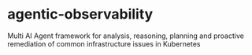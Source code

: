 # agentic-observability
Multi AI Agent framework for analysis, reasoning, planning and proactive remediation of common infrastructure issues in Kubernetes
